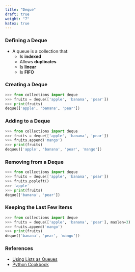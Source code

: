 ```yaml
---
title: "Deque"
draft: true
weight: "7"
katex: true
---
```


### Defining a Deque
- A queue is a collection that:
	- Is **indexed**
	- Allows **duplicates**
	- Is **linear**
	- Is **FIFO**

### Creating a Deque

```python
>>> from collections import deque
>>> fruits = deque(['apple', 'banana', 'pear'])
>>> print(fruits)
deque(['apple', 'banana', 'pear'])
```

### Adding to a Deque

```python
>>> from collections import deque
>>> fruits = deque(['apple', 'banana', 'pear'])
>>> fruits.append('mango')
>>> print(fruits)
dequeu(['apple', 'banana', 'pear', 'mango'])
```

### Removing from a Deque

```python
>>> from collections import deque
>>> fruits = deque(['apple', 'banana', 'pear'])
>>> fruits.popleft()
>>> 'apple'
>>> print(fruits)
deque(['banana', 'pear'])
```

### Keeping the Last Few Items

```python
>>> from collections import deque
>>> fruits = deque(['apple', 'banana', 'pear'], maxlen=3)
>>> fruits.append('mango')
>>> print(fruits)
deque(['banana', 'pear', 'mango'])
```

### References
- [Using Lists as Queues](https://docs.python.org/3/tutorial/datastructures.html#using-lists-as-queues)
- [Python Cookbook](https://d.cxcore.net/Python/Python_Cookbook_3rd_Edition.pdf)
